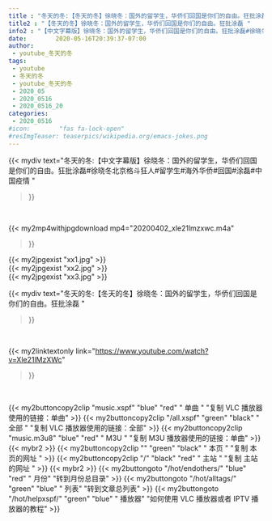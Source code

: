 ```yaml
---
title : "冬天的冬:【冬天的冬】徐晓冬：国外的留学生，华侨们回国是你们的自由。狂批涂磊 "
title2 : "【冬天的冬】徐晓冬：国外的留学生，华侨们回国是你们的自由。狂批涂磊 "
info2 : "【中文字幕版】徐晓冬：国外的留学生，华侨们回国是你们的自由。狂批涂磊#徐晓冬北京格斗狂人#留学生#海外华侨#回国#涂磊#中国疫情 "
date:        2020-05-16T20:39:37-07:00
author:
 - youtube_冬天的冬
tags:
 - youtube
 - 冬天的冬
 - youtube_冬天的冬
 - 2020_05
 - 2020_0516
 - 2020_0516_20
categories:
 - 2020_0516
#icon:        "fas fa-lock-open"
#resImgTeaser: teaserpics/wikipedia.org/emacs-jokes.png
---
```


{{< mydiv text="冬天的冬:【中文字幕版】徐晓冬：国外的留学生，华侨们回国是你们的自由。狂批涂磊#徐晓冬北京格斗狂人#留学生#海外华侨#回国#涂磊#中国疫情 "
>}}
<br>


{{< my2mp4withjpgdownload mp4="20200402_xle21lmzxwc.m4a"
>}}

{{< my2jpgexist "xx1.jpg" >}}<br>
{{< my2jpgexist "xx2.jpg" >}}<br>
{{< my2jpgexist "xx3.jpg" >}}<br>



{{< mydiv text="冬天的冬:【冬天的冬】徐晓冬：国外的留学生，华侨们回国是你们的自由。狂批涂磊 "
>}}
<br>

{{< my2linktextonly link="https://www.youtube.com/watch?v=Xle21lMzXWc"
>}}


<br>

{{< my2buttoncopy2clip "music.xspf"        "blue"   "red"    " 单曲 "  "复制 VLC 播放器使用的链接：单曲" >}} {{< my2buttoncopy2clip "/all.xspf"         "green"  "black"  " 全部 "  "复制 VLC 播放器使用的链接：全部" >}} {{< my2buttoncopy2clip "music.m3u8"        "blue"   "red"    " M3U  "    "复制 M3U 播放器使用的链接：单曲" >}} {{< mybr2 >}} {{< my2buttoncopy2clip ""                  "green"  "black"  " 本页 "    "复制 本页的网址 " >}} {{< my2buttoncopy2clip "/"                 "black"  "red"    " 主站 "    "复制 主站的网址 " >}} {{< mybr2 >}} {{< my2buttongoto      "/hot/endothers/"   "blue"   "red"    " 月份"   "转到月份总目录" >}} {{< my2buttongoto      "/hot/alltags/"     "green"  "blue"   " 列表"   "转到文章总列表" >}} {{< my2buttongoto      "/hot/helpxspf/"    "green"  "blue"   " 播放器" "如何使用 VLC 播放器或者 IPTV 播放器的教程" >}} 
